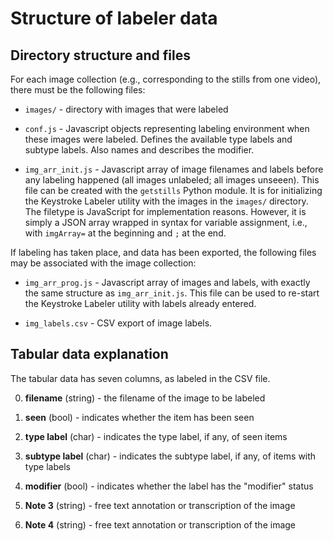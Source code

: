 # Structure of labeler data 

## Directory structure and files

For each image collection (e.g., corresponding to the stills from one video), there must be the following files:

* `images/` - directory with images that were labeled

* `conf.js` - Javascript objects representing labeling environment when these images were labeled.  Defines the available type labels and subtype labels.  Also names and describes the modifier.

* `img_arr_init.js` - Javascript array of image filenames and labels before any labeling happened (all images unlabeled; all images unseeen).  This file can be created with the `getstills` Python module.  It is for initializing the Keystroke Labeler utility with the images in the `images/` directory.  The filetype is JavaScript for implementation reasons.  However, it is simply a JSON array wrapped in syntax for variable assignment, i.e., with `imgArray=` at the beginning and `;` at the end.

If labeling has taken place, and data has been exported, the following files may be associated with the image collection:

* `img_arr_prog.js` - Javascript array of images and labels, with exactly the same structure as `img_arr_init.js`.  This file can be used to re-start the Keystroke Labeler utility with labels already entered.

* `img_labels.csv` - CSV export of image labels.  


## Tabular data explanation

The tabular data has seven columns, as labeled in the CSV file.

0. **filename** (string) - the filename of the image to be labeled

1. **seen** (bool) - indicates whether the item has been seen

2. **type label** (char) - indicates the type label, if any, of seen items

3. **subtype label** (char) - indicates the subtype label, if any, of items with type labels

4. **modifier** (bool) - indicates whether the label has the "modifier" status

5. **Note 3** (string) - free text annotation or transcription of the image

6. **Note 4** (string) - free text annotation or transcription of the image

